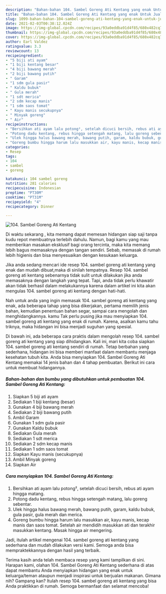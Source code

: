 ```yaml
---
description: "Bahan-bahan 104. Sambel Goreng Ati Kentang yang enak Untuk Jualan"
title: "Bahan-bahan 104. Sambel Goreng Ati Kentang yang enak Untuk Jualan"
slug: 1099-bahan-bahan-104-sambel-goreng-ati-kentang-yang-enak-untuk-jualan
date: 2021-02-03T00:38:12.024Z
image: https://img-global.cpcdn.com/recipes/93a0eddba91d4f85/680x482cq70/104-sambel-goreng-ati-kentang-foto-resep-utama.jpg
thumbnail: https://img-global.cpcdn.com/recipes/93a0eddba91d4f85/680x482cq70/104-sambel-goreng-ati-kentang-foto-resep-utama.jpg
cover: https://img-global.cpcdn.com/recipes/93a0eddba91d4f85/680x482cq70/104-sambel-goreng-ati-kentang-foto-resep-utama.jpg
author: Earl Valdez
ratingvalue: 3.3
reviewcount: 13
recipeingredient:
- "5 biji ati ayam"
- "1 biji kentang besar"
- "4 biji bawang merah"
- "2 biji bawang putih"
- " Garam"
- "1 sdm gula pasir"
- " Kaldu bubuk"
- " Gula merah"
- "1 sdt merica"
- "2 sdm kecap manis"
- "1 sdm saos tomat"
- " Kayu manis secukupnya"
- " Minyak goreng"
- " Air"
recipeinstructions:
- "Bersihkan ati ayam lalu potong², setelah dicuci bersih, rebus ati ayam hingga matang."
- "Potong dadu kentang, rebus hingga setengah matang, lalu goreng sebentar."
- "Ulek hingga halus bawang merah, bawang putih, garam, kaldu bubuk, gula pasir, gula merah dan merica."
- "Goreng bumbu hingga harum lalu masukkan air, kayu manis, kecap manis dan saos tomat. Setelah air mendidih masukkan ati dan terakhir masukkan kentang. Masak hingga air mengering."
categories:
- Resep
tags:
- 104
- sambel
- goreng

katakunci: 104 sambel goreng 
nutrition: 281 calories
recipecuisine: Indonesian
preptime: "PT30M"
cooktime: "PT31M"
recipeyield: "4"
recipecategory: Dinner

---
```



![104. Sambel Goreng Ati Kentang](https://img-global.cpcdn.com/recipes/93a0eddba91d4f85/680x482cq70/104-sambel-goreng-ati-kentang-foto-resep-utama.jpg)

Di waktu  sekarang , kita memang dapat memesan hidangan siap saji tanpa kudu repot membuatnya terlebih dahulu. Namun, bagi kamu yang mau memberikan masakan eksklusif bagi orang tercinta, maka kita memang lebih bagus memasaknya dengan tangan sendiri. Sebab, memasak di rumah lebih higienis dan bisa menyesuaikan dengan kesukaan keluarga.

Jika anda sedang mencari ide resep 104. sambel goreng ati kentang yang enak dan mudah dibuat,maka di sinilah tempatnya. Resep 104. sambel goreng ati kentang  sebenarnya tidak sulit untuk dilakukan jika anda memasaknya dengan langkah yang tepat. Tapi, anda tidak perlu khawatir akan tidak berhasil dalam melakukannya 
karena dalam artikel ini kita akan mengulas 104. sambel goreng ati kentang dengan hati-hati.  



Nah untuk anda yang ingin memasak 104. sambel goreng ati kentang yang enak, ada beberapa tahap yang bisa dikerjakan, pertama memilih jenis bahan, kemudian penentuan bahan segar, sampai cara mengolah dan menghidangkannya. kamu Tak perlu pusing jika mau menyiapkan 104. sambel goreng ati kentang yang enak di rumah. Karena, asalkan kamu  tahu triknya, maka hidangan ini bisa menjadi suguhan yang spesial.

Di bawah ini, ada beberapa cara praktis  dalam mengolah resep 104. sambel goreng ati kentang yang siap dihidangkan. Kali ini, mari kita coba siapkan 104. sambel goreng ati kentang sendiri di rumah. Tetap berbahan yang sederhana, hidangan ini bisa memberi manfaat dalam membantu menjaga kesehatan tubuh kita. Anda bisa menyiapkan 104. Sambel Goreng Ati Kentang memakai 14 jenis bahan dan 4 tahap pembuatan. Berikut ini cara untuk membuat hidangannya.

<!--inarticleads1-->

##### Bahan-bahan dan bumbu yang dibutuhkan untuk pembuatan 104. Sambel Goreng Ati Kentang:

1. Siapkan 5 biji ati ayam
1. Sediakan 1 biji kentang (besar)
1. Gunakan 4 biji bawang merah
1. Sediakan 2 biji bawang putih
1. Ambil  Garam
1. Gunakan 1 sdm gula pasir
1. Gunakan  Kaldu bubuk
1. Sediakan  Gula merah
1. Sediakan 1 sdt merica
1. Sediakan 2 sdm kecap manis
1. Sediakan 1 sdm saos tomat
1. Siapkan  Kayu manis (secukupnya)
1. Ambil  Minyak goreng
1. Siapkan  Air




<!--inarticleads2-->

##### Cara menyiapkan 104. Sambel Goreng Ati Kentang:

1. Bersihkan ati ayam lalu potong², setelah dicuci bersih, rebus ati ayam hingga matang.
1. Potong dadu kentang, rebus hingga setengah matang, lalu goreng sebentar.
1. Ulek hingga halus bawang merah, bawang putih, garam, kaldu bubuk, gula pasir, gula merah dan merica.
1. Goreng bumbu hingga harum lalu masukkan air, kayu manis, kecap manis dan saos tomat. Setelah air mendidih masukkan ati dan terakhir masukkan kentang. Masak hingga air mengering.




Jadi, itulah artikel mengenai  104. sambel goreng ati kentang  yang sederhana dan mudah dilakukan versi kami. Semoga anda bisa mempraktekkannya dengan hasil yang terbaik. 

Terima kasih anda telah membaca resep yang kami tampilkan di sini. Harapan kami, olahan  104. Sambel Goreng Ati Kentang sederhana di atas dapat membantu Anda menyiapkan hidangan yang enak untuk keluarga/teman ataupun menjadi inspirasi untuk berjualan makanan. Gimana nih? Gampang kan? Itulah resep 104. sambel goreng ati kentang yang bisa Anda praktikkan di rumah. Semoga bermanfaat dan selamat mencoba!

